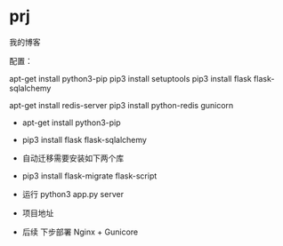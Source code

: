 # prj

我的博客

配置：

apt-get install python3-pip
pip3 install setuptools
pip3 install flask flask-sqlalchemy

apt-get install redis-server 
pip3 install python-redis gunicorn

- apt-get install python3-pip
- pip3 install flask flask-sqlalchemy

- 自动迁移需要安装如下两个库
- pip3 install flask-migrate flask-script


- 运行 python3 app.py server

- 项目地址



- 后续
下步部署 Nginx + Gunicore


